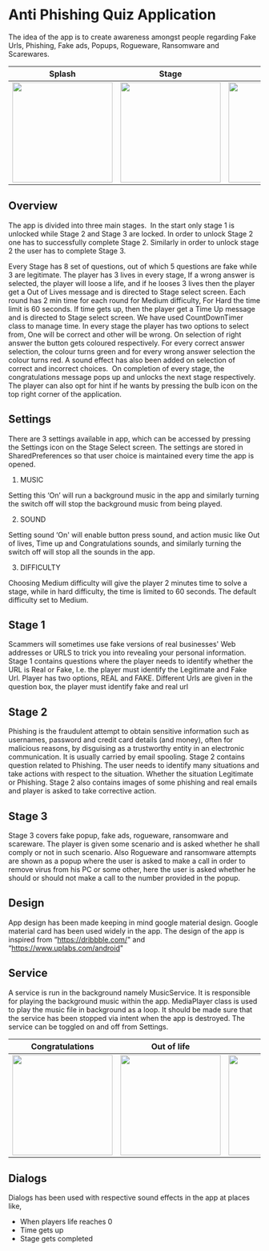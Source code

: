 # Anti Phishing Quiz Application

The idea of the app is to create awareness amongst people regarding Fake Urls, Phishing, Fake ads, Popups, Rogueware, Ransomware and Scarewares.


| Splash      | Stage      | Settings      | Main      |  
|------------|-------------|------------|-------------|
| <img src="/../master/splash.jpg" width="200">  | <img src="/../master/stage.jpg" width="200"> | <img src="/../master/settings.jpg" width="200"> | <img src="/../master/main.jpg" width="200"> |


## Overview

The app is divided into three main stages.  In the start only stage 1 is unlocked while Stage 2 and Stage 3 are locked. In order to unlock Stage 2 one has to successfully complete Stage 2. Similarly in order to unlock stage 2 the user has to complete Stage 3.

Every Stage has 8 set of questions,  out of which 5 questions are fake while 3 are legitimate. The player has 3 lives in every stage, If a wrong answer is selected, the player will loose a life, and if he looses 3 lives then the player get a Out of Lives message and is directed to Stage select screen. Each round has 2 min time for each round for Medium difficulty, For Hard the time limit is 60 seconds. If time gets up, then the player get a Time Up message and is directed to Stage select screen. We have used CountDownTimer class to manage time.
In every stage the player has two options to select from, One will be correct and other will be wrong. On selection of right answer the button gets coloured respectively. For every correct answer selection, the colour turns green and for every wrong answer selection the colour turns red. A sound effect has also been added on selection of correct and incorrect choices.  On completion of every stage, the congratulations message pops up and unlocks the next stage respectively.  The player can also opt for hint if he wants by pressing the bulb icon on the top right corner of the application.

## Settings
There are 3 settings available in app, which can be accessed by pressing the Settings icon on the Stage Select screen. The settings are stored in SharedPreferences so that user choice is maintained every time the app is opened.
1. MUSIC

Setting this ‘On’ will run a background music in the app and similarly  turning the switch off will stop the background music from being played.

2. SOUND

Setting sound ‘On' will enable button press sound, and action music like Out of lives, Time up and Congratulations sounds, and similarly  turning the switch off will stop all the sounds in the app.

3. DIFFICULTY

Choosing Medium difficulty will give the player 2 minutes time to solve a stage, while in hard difficulty, the time is limited to 60 seconds. The default difficulty set to Medium.

## Stage 1
Scammers will sometimes use fake versions of real businesses' Web addresses or URLS to trick you into revealing your personal information.
Stage 1 contains questions where the player needs to identify whether the URL is Real or Fake, I.e. the player must identify the Legitimate and Fake Url. Player has two options, REAL and FAKE. Different Urls are given in the question box, the player must identify fake and real url 

## Stage 2
Phishing is the fraudulent attempt to obtain sensitive information such as usernames, password and credit card details (and money), often for malicious reasons, by disguising as a trustworthy entity in an electronic communication. It is usually carried by email spooling. Stage 2 contains question related to Phishing. The user needs to identify many situations and take actions with respect to the situation. Whether the situation Legitimate or Phishing. Stage 2 also contains images of some phishing and real emails and player is asked to take corrective action.

## Stage 3
Stage 3 covers fake popup, fake ads, rogueware, ransomware and scareware. The player is given some scenario and is asked whether he shall comply or not in such scenario. Also Rogueware and ransomware attempts are shown as a popup where the user is asked to make a call in order to remove virus from his PC or some other, here the user is asked whether he should or should not make a call to the number provided in the popup.

## Design
App design has been made keeping in mind google material design. Google material card has been used widely in the app. The design of the app is inspired from “https://dribbble.com/" and “https://www.uplabs.com/android"

## Service
A service is run in the background namely MusicService. It is  responsible for playing the background music within the app. MediaPlayer class is used to play the music file in background as a loop. It should be made sure that the service has been stopped via intent when the app is destroyed. The service can be toggled on and off from Settings.


| Congratulations      | Out of life      | Times up      |
|------------|-------------|------------|
| <img src="/../master/congratulations.jpg" width="200">  | <img src="/../master/out_of_lives.jpg" width="200"> | <img src="/../master/timesup.jpg" width="200"> |

## Dialogs
Dialogs has been used with respective sound effects in the app at places like, 
- When players life reaches 0
- Time gets up
- Stage gets completed
